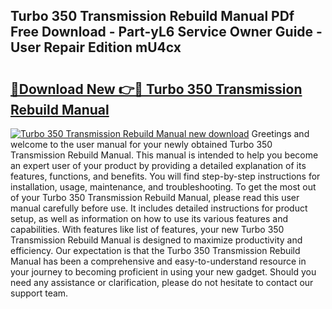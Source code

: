 ## Turbo 350 Transmission Rebuild Manual PDf Free Download - Part-yL6 Service Owner Guide - User Repair Edition mU4cx

# <h2><a href="http://bc2834.oget.top/?id=Turbo+350+Transmission+Rebuild+Manual">🔗Download New 👉🔴 Turbo 350 Transmission Rebuild Manual</a></h2>

[![Turbo 350 Transmission Rebuild Manual new download](https://i.imgur.com/5g1atiW.png)](http://bc2834.oget.top/?id=Turbo+350+Transmission+Rebuild+Manual)
Greetings and welcome to the user manual for your newly obtained Turbo 350 Transmission Rebuild Manual. This manual is intended to help you become an expert user of your product by providing a detailed explanation of its features, functions, and benefits. You will find step-by-step instructions for installation, usage, maintenance, and troubleshooting. To get the most out of your Turbo 350 Transmission Rebuild Manual, please read this user manual carefully before use. It includes detailed instructions for product setup, as well as information on how to use its various features and capabilities. With features like list of features, your new Turbo 350 Transmission Rebuild Manual is designed to maximize productivity and efficiency. Our expectation is that the Turbo 350 Transmission Rebuild Manual has been a comprehensive and easy-to-understand resource in your journey to becoming proficient in using your new gadget. Should you need any assistance or clarification, please do not hesitate to contact our support team.

